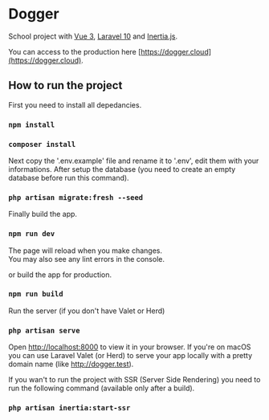 # Dogger

School project with [Vue 3](https://vuejs.org/), [Laravel 10](https://laravel.com/) and [Inertia.js](https://inertiajs.com/).

You can access to the production here [https://dogger.cloud](https://dogger.cloud).

## How to run the project

First you need to install all depedancies.

### `npm install`
### `composer install`

Next copy the '.env.example' file and rename it to '.env', edit them with your informations.
After setup the database (you need to create an empty database before run this command).

### `php artisan migrate:fresh --seed`

Finally build the app.

### `npm run dev`

The page will reload when you make changes.\
You may also see any lint errors in the console.

or build the app for production.

### `npm run build`

Run the server (if you don't have Valet or Herd)

### `php artisan serve`

Open [http://localhost:8000](http://localhost:8000) to view it in your browser.
If you're on macOS you can use Laravel Valet (or Herd) to serve your app locally with a pretty domain name (like http://dogger.test).

If you wan't to run the project with SSR (Server Side Rendering) you need to run the following command (available only after a build).

### `php artisan inertia:start-ssr`
